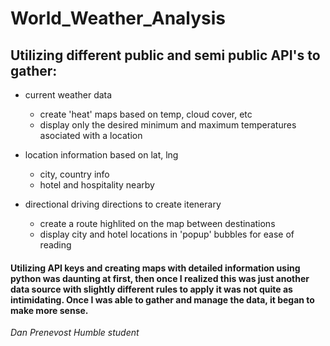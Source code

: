 # World_Weather_Analysis
## Utilizing different public and semi public API's to gather:
* current weather data
  * create 'heat' maps based on temp, cloud cover, etc
  * display only the desired minimum and maximum temperatures asociated with a location
  
* location information based on lat, lng
  * city, country info
  * hotel and hospitality nearby

* directional driving directions to create itenerary
  * create a route highlited on the map between destinations
  * display city and hotel locations in 'popup' bubbles for ease of reading


#### Utilizing API keys and creating maps with detailed information using python was daunting at first, then once I realized this was just another data source with slightly different rules to apply it was not quite as intimidating.  Once I was able to gather and manage the data, it began to make more sense. 

*Dan Prenevost*
*Humble student*
